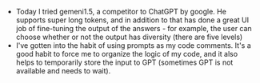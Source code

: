 - Today I tried gemeni1.5, a competitor to ChatGPT by google. He supports super long tokens, and in addition to that has done a great UI job of fine-tuning the output of the answers - for example, the user can choose whether or not the output has diversity (there are five levels)
- I've gotten into the habit of using prompts as my code comments. It's a good habit to force me to organize the logic of my code, and it also helps to temporarily store the input to GPT (sometimes GPT is not available and needs to wait).